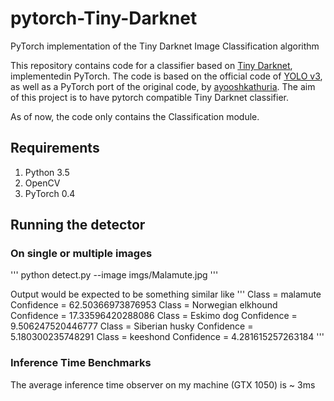 # pytorch-Tiny-Darknet
PyTorch implementation of the Tiny Darknet Image Classification algorithm 

<!-- Original Implementation of Tiny Darknet: https://pjreddie.com/darknet/tiny-darknet/ -->

This repository contains code for a classifier based on [Tiny Darknet](https://pjreddie.com/darknet/tiny-darknet/), implementedin PyTorch. The code is based on the official code of [YOLO v3](https://github.com/pjreddie/darknet), as well as a PyTorch 
port of the original code, by [ayooshkathuria](https://github.com/ayooshkathuria/pytorch-yolo-v3). The aim of this project is to have pytorch compatible Tiny Darknet classifier. 

As of now, the code only contains the Classification module.

## Requirements
1. Python 3.5
2. OpenCV
3. PyTorch 0.4

## Running the detector

### On single or multiple images

'''
python detect.py --image imgs/Malamute.jpg 
'''

Output would be expected to be something similar like 
'''
Class = malamute  Confidence = 62.50366973876953
Class = Norwegian elkhound  Confidence = 17.33596420288086
Class = Eskimo dog  Confidence = 9.506247520446777
Class = Siberian husky  Confidence = 5.180300235748291
Class = keeshond  Confidence = 4.281615257263184
'''

### Inference Time Benchmarks

The average inference time observer on my machine (GTX 1050) is ~ 3ms